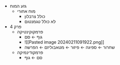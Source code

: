 - גזע המוח
	- מוח אחורי
		- כולל צרבלון
		- לא כולל טגמנטום
- פרק 4
	- פרמקוקינטיקה
		- גוף ← סם
		- ![[Pasted image 20240211091922.png]]
		- שחרור ← ספיגה ← פיזור ← מטאבוליזם ← הפרשה
	- פרמקודינמיקה
		- סם ← גוף

